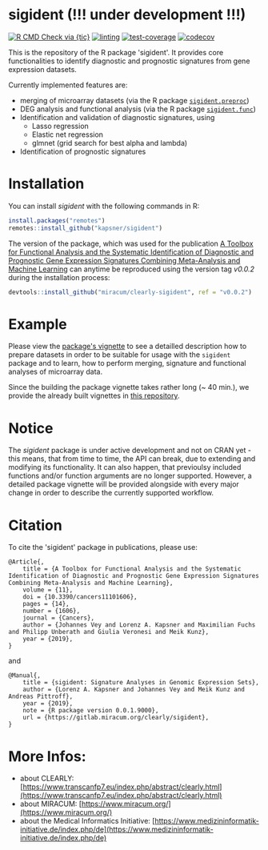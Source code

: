# sigident (!!! under development !!!)

<!-- badges: start -->
[![R CMD Check via {tic}](https://github.com/kapsner/sigident/workflows/R%20CMD%20Check%20via%20{tic}/badge.svg?branch=master)](https://github.com/kapsner/sigident/actions)
[![linting](https://github.com/kapsner/sigident/workflows/lint/badge.svg?branch=master)](https://github.com/kapsner/sigident/actions)
[![test-coverage](https://github.com/kapsner/sigident/workflows/test-coverage/badge.svg?branch=master)](https://github.com/kapsner/sigident/actions)
[![codecov](https://codecov.io/gh/kapsner/sigident/branch/master/graph/badge.svg)](https://codecov.io/gh/kapsner/sigident)
<!-- badges: end -->

This is the repository of the R package 'sigident'. It provides core functionalities to identify diagnostic and prognostic signatures from gene expression datasets.

Currently implemented features are:

- merging of microarray datasets (via the R package [`sigident.preproc`](https://github.com/kapsner/sigident.preproc.git))
- DEG analysis and functional analysis (via the R package [`sigident.func`](https://github.com/kapsner/sigident.func.git))
- Identification and validation of diagnostic signatures, using
  + Lasso regression
  + Elastic net regression
  + glmnet (grid search for best alpha and lambda)
- Identification of prognostic signatures

# Installation

You can install *sigident* with the following commands in R:

```r
install.packages("remotes")
remotes::install_github("kapsner/sigident")
```

The version of the package, which was used for the publication [A Toolbox for Functional Analysis and the Systematic Identification of Diagnostic and Prognostic Gene Expression Signatures Combining Meta-Analysis and Machine Learning](https://www.mdpi.com/2072-6694/11/10/1606) can anytime be reproduced using the version tag *v0.0.2* during the installation process:

```r
devtools::install_github("miracum/clearly-sigident", ref = "v0.0.2")
```

# Example

Please view the [package's vignette](vignettes/) to see a detailled description how to prepare datasets in order to be suitable for usage with the `sigident` package and to learn, how to perform merging, signature and functional analyses of microarray data.

Since the building the package vignette takes rather long (~ 40 min.), we provide the already built vignettes in [this repository](https://github.com/miracum/clearly-sigident_vignettes). 

# Notice 

The *sigident* package is under active development and not on CRAN yet - this means, that from time to time, the API can break, due to extending and modifying its functionality. It can also happen, that previoulsy included functions and/or function arguments are no longer supported. 
However, a detailed package vignette will be provided alongside with every major change in order to describe the currently supported workflow.

# Citation  

To cite the 'sigident' package in publications, please use: 

```
@Article{,
    title = {A Toolbox for Functional Analysis and the Systematic Identification of Diagnostic and Prognostic Gene Expression Signatures Combining Meta-Analysis and Machine Learning},
    volume = {11},
    doi = {10.3390/cancers11101606},
    pages = {14},
    number = {1606},
    journal = {Cancers},
    author = {Johannes Vey and Lorenz A. Kapsner and Maximilian Fuchs and Philipp Unberath and Giulia Veronesi and Meik Kunz},
    year = {2019},
}
```
and

```
@Manual{,
    title = {sigident: Signature Analyses in Genomic Expression Sets},
    author = {Lorenz A. Kapsner and Johannes Vey and Meik Kunz and Andreas Pittroff},
    year = {2019},
    note = {R package version 0.0.1.9000},
    url = {https://gitlab.miracum.org/clearly/sigident},
}
```

# More Infos:

- about CLEARLY: [https://www.transcanfp7.eu/index.php/abstract/clearly.html](https://www.transcanfp7.eu/index.php/abstract/clearly.html)
- about MIRACUM: [https://www.miracum.org/](https://www.miracum.org/)
- about the Medical Informatics Initiative: [https://www.medizininformatik-initiative.de/index.php/de](https://www.medizininformatik-initiative.de/index.php/de)
